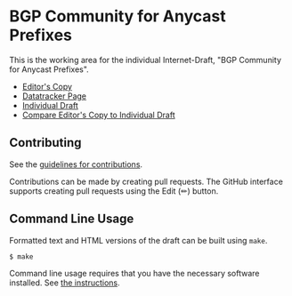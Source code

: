 # BGP Community for Anycast Prefixes

This is the working area for the individual Internet-Draft, "BGP Community for Anycast Prefixes".

* [Editor's Copy](https://timwattenberg.github.io/draft-ripe84-anycast-community/#go.draft-ripe84-anycast-community.html)
* [Datatracker Page](https://datatracker.ietf.org/doc/draft-ripe84-anycast-community)
* [Individual Draft](https://datatracker.ietf.org/doc/html/draft-ripe84-anycast-community)
* [Compare Editor's Copy to Individual Draft](https://timwattenberg.github.io/draft-ripe84-anycast-community/#go.draft-ripe84-anycast-community.diff)


## Contributing

See the
[guidelines for contributions](https://github.com/timwattenberg/draft-ripe84-anycast-community/blob/main/CONTRIBUTING.md).

Contributions can be made by creating pull requests.
The GitHub interface supports creating pull requests using the Edit (✏) button.


## Command Line Usage

Formatted text and HTML versions of the draft can be built using `make`.

```sh
$ make
```

Command line usage requires that you have the necessary software installed.  See
[the instructions](https://github.com/martinthomson/i-d-template/blob/main/doc/SETUP.md).

